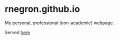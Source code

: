 rnegron.github.io
================

My personal, professional (non-academic) webpage.

Served [here](http://raulnegron.me)
